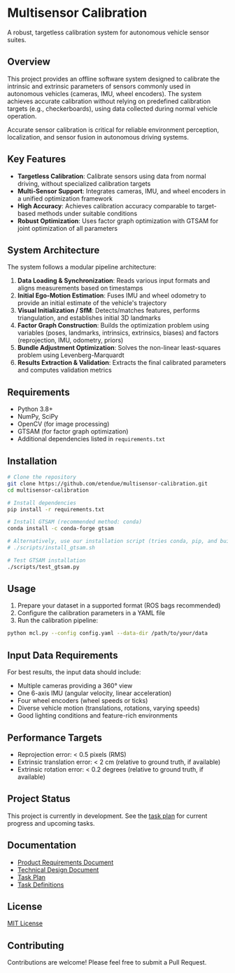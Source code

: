 # Multisensor Calibration

A robust, targetless calibration system for autonomous vehicle sensor suites.

## Overview

This project provides an offline software system designed to calibrate the intrinsic and extrinsic parameters of sensors commonly used in autonomous vehicles (cameras, IMU, wheel encoders). The system achieves accurate calibration without relying on predefined calibration targets (e.g., checkerboards), using data collected during normal vehicle operation.

Accurate sensor calibration is critical for reliable environment perception, localization, and sensor fusion in autonomous driving systems.

## Key Features

- **Targetless Calibration**: Calibrate sensors using data from normal driving, without specialized calibration targets
- **Multi-Sensor Support**: Integrates cameras, IMU, and wheel encoders in a unified optimization framework
- **High Accuracy**: Achieves calibration accuracy comparable to target-based methods under suitable conditions
- **Robust Optimization**: Uses factor graph optimization with GTSAM for joint optimization of all parameters

## System Architecture

The system follows a modular pipeline architecture:

1. **Data Loading & Synchronization**: Reads various input formats and aligns measurements based on timestamps
2. **Initial Ego-Motion Estimation**: Fuses IMU and wheel odometry to provide an initial estimate of the vehicle's trajectory
3. **Visual Initialization / SfM**: Detects/matches features, performs triangulation, and establishes initial 3D landmarks
4. **Factor Graph Construction**: Builds the optimization problem using variables (poses, landmarks, intrinsics, extrinsics, biases) and factors (reprojection, IMU, odometry, priors)
5. **Bundle Adjustment Optimization**: Solves the non-linear least-squares problem using Levenberg-Marquardt
6. **Results Extraction & Validation**: Extracts the final calibrated parameters and computes validation metrics

## Requirements

- Python 3.8+
- NumPy, SciPy
- OpenCV (for image processing)
- GTSAM (for factor graph optimization)
- Additional dependencies listed in `requirements.txt`

## Installation

```bash
# Clone the repository
git clone https://github.com/etendue/multisensor-calibration.git
cd multisensor-calibration

# Install dependencies
pip install -r requirements.txt

# Install GTSAM (recommended method: conda)
conda install -c conda-forge gtsam

# Alternatively, use our installation script (tries conda, pip, and building from source)
# ./scripts/install_gtsam.sh

# Test GTSAM installation
./scripts/test_gtsam.py
```

## Usage

1. Prepare your dataset in a supported format (ROS bags recommended)
2. Configure the calibration parameters in a YAML file
3. Run the calibration pipeline:

```bash
python mcl.py --config config.yaml --data-dir /path/to/your/data
```

## Input Data Requirements

For best results, the input data should include:
- Multiple cameras providing a 360° view
- One 6-axis IMU (angular velocity, linear acceleration)
- Four wheel encoders (wheel speeds or ticks)
- Diverse vehicle motion (translations, rotations, varying speeds)
- Good lighting conditions and feature-rich environments

## Performance Targets

- Reprojection error: < 0.5 pixels (RMS)
- Extrinsic translation error: < 2 cm (relative to ground truth, if available)
- Extrinsic rotation error: < 0.2 degrees (relative to ground truth, if available)

## Project Status

This project is currently in development. See the [task plan](doc/task_plan.md) for current progress and upcoming tasks.

## Documentation

- [Product Requirements Document](doc/prd.md)
- [Technical Design Document](doc/tdd.md)
- [Task Plan](doc/task_plan.md)
- [Task Definitions](tasks/README.md)

## License

[MIT License](LICENSE)

## Contributing

Contributions are welcome! Please feel free to submit a Pull Request.
